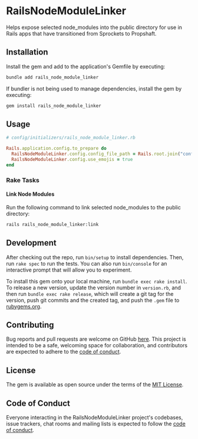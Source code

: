 # RailsNodeModuleLinker

Helps expose selected node_modules into the public directory for use in Rails apps that have transitioned from Sprockets to Propshaft.

## Installation

Install the gem and add to the application's Gemfile by executing:

```bash
bundle add rails_node_module_linker
```

If bundler is not being used to manage dependencies, install the gem by executing:

```bash
gem install rails_node_module_linker
```

## Usage

```ruby
# config/initializers/rails_node_module_linker.rb

Rails.application.config.to_prepare do
  RailsNodeModuleLinker.config.config_file_path = Rails.root.join("config/symlinked_node_modules.yml")
  RailsNodeModuleLinker.config.use_emojis = true
end
```

### Rake Tasks

#### Link Node Modules

Run the following command to link selected node_modules to the public directory:

```bash
rails rails_node_module_linker:link
```

## Development

After checking out the repo, run `bin/setup` to install dependencies. Then, run `rake spec` to run the tests. You can also run `bin/console` for an interactive prompt that will allow you to experiment.

To install this gem onto your local machine, run `bundle exec rake install`. To release a new version, update the version number in `version.rb`, and then run `bundle exec rake release`, which will create a git tag for the version, push git commits and the created tag, and push the `.gem` file to [rubygems.org](https://rubygems.org).

## Contributing

Bug reports and pull requests are welcome on GitHub [here](https://github.com/anthony0030/rails_node_module_linker). This project is intended to be a safe, welcoming space for collaboration, and contributors are expected to adhere to the [code of conduct](https://github.com/anthony0030/rails_node_module_linker/blob/master/CODE_OF_CONDUCT.md).

## License

The gem is available as open source under the terms of the [MIT License](https://opensource.org/licenses/MIT).

## Code of Conduct

Everyone interacting in the RailsNodeModuleLinker project's codebases, issue trackers, chat rooms and mailing lists is expected to follow the [code of conduct](https://github.com/anthony0030/rails_node_module_linker/blob/master/CODE_OF_CONDUCT.md).
